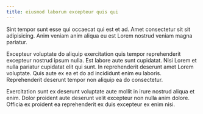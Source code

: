 ```yaml
---
title: eiusmod laborum excepteur quis qui
---
```


Sint tempor sunt esse qui occaecat qui est et ad. Amet consectetur sit sit adipisicing. Anim veniam anim aliqua eu est Lorem nostrud veniam magna pariatur.

Excepteur voluptate do aliquip exercitation quis tempor reprehenderit excepteur nostrud ipsum nulla. Est labore aute sunt cupidatat. Nisi Lorem et nulla pariatur cupidatat elit qui sunt. In reprehenderit deserunt amet Lorem voluptate. Quis aute ex ea et do ad incididunt enim eu laboris. Reprehenderit deserunt tempor non aliquip ea do consectetur.

Exercitation sunt ex deserunt voluptate aute mollit in irure nostrud aliqua et enim. Dolor proident aute deserunt velit excepteur non nulla anim dolore. Officia ex proident ea reprehenderit ex duis excepteur ex enim nisi.